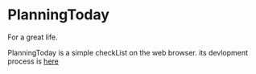 # PlanningToday
For a great life.

PlanningToday is a simple checkList on the web browser. its devlopment process is [here](https://medium.com/chan-tech/project/home)
